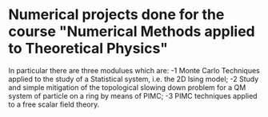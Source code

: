 # Numerical projects done for the course "Numerical Methods applied to Theoretical Physics"
In particular there are three modulues which are:
-1 Monte Carlo Techniques applied to the study of a Statistical system, i.e. the 2D Ising model;
-2 Study and simple mitigation of the topological slowing down problem for a QM system of particle on a ring by means of PIMC;
-3 PIMC techniques applied to a free scalar field theory.
